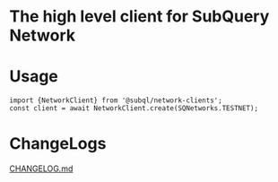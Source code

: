 # The high level client for SubQuery Network

# Usage
```
import {NetworkClient} from '@subql/network-clients';
const client = await NetworkClient.create(SQNetworks.TESTNET);
```

# ChangeLogs

[CHANGELOG.md](./CHANGELOG.md)
